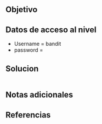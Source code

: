 ## Objetivo

## Datos de acceso al nivel

* Username = bandit
* password = 
## Solucion
````bash

````
## Notas adicionales
## Referencias
